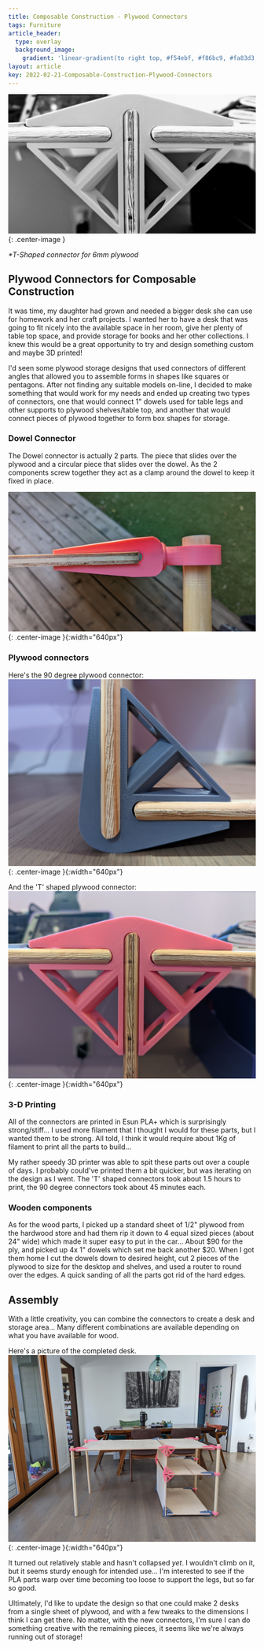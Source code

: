 ```yaml
---
title: Composable Construction - Plywood Connectors
tags: Furniture
article_header:
  type: overlay
  background_image:
    gradient: 'linear-gradient(to right top, #f54ebf, #f86bc9, #fa83d3, #fb9adc, #fdafe4, #edaad7, #dca6cb, #cca1be, #a7839b, #84677a, #634c5b, #43323d);'
layout: article
key: 2022-02-21-Composable-Construction-Plywood-Connectors
---
```


![](/assets/images/T-Black-and-white.jpg){: .center-image }

_*T-Shaped connector for 6mm plywood_
<!--more-->

## Plywood Connectors for Composable Construction
It was time, my daughter had grown and needed a bigger desk she can use for homework and her craft projects. I wanted her to have a desk that was going to fit nicely into the available space in her room, give her plenty of table top space, and provide storage for books and her other collections. I knew this would be a great opportunity to try and design something custom and maybe 3D printed!

I'd seen some plywood storage designs that used connectors of different angles that allowed you to assemble forms in shapes like squares or pentagons. After not finding any suitable models on-line, I decided to make something that would work for my needs and  ended up creating two types of connectors, one that would connect 1" dowels used for table legs and other supports to plywood shelves/table top, and another that would connect pieces of plywood together to form box shapes for storage.

### Dowel Connector
The Dowel connector is actually 2 parts. The piece that slides over the plywood and a circular piece that slides over the dowel. As the 2 components screw together they act as a clamp around the dowel to keep it fixed in place.

![](/assets/images/Dowel-Connector.jpg){: .center-image }{:width="640px"}

### Plywood connectors
Here's the 90 degree plywood connector:
![](/assets/images/Corner-Connector.jpg){: .center-image }{:width="640px"}

And the 'T' shaped plywood connector:
![](/assets/images/T-Connector.jpg){: .center-image }{:width="640px"}

### 3-D Printing
All of the connectors are printed in Esun PLA+ which is surprisingly strong/stiff... I used more filament that I thought I would for these parts, but I wanted them to be strong. All told, I think it would require about 1Kg of filament to print all the parts to build...

My rather speedy 3D printer was able to spit these parts out over a couple of days. I probably could've printed them a bit quicker, but was iterating on the design as I went. The 'T' shaped connectors took about 1.5 hours to print, the 90 degree connectors took about 45 minutes each.

### Wooden components
As for the wood parts, I picked up a standard sheet of 1/2" plywood from the hardwood store and had them rip it down to 4 equal sized pieces (about 24" wide) which made it super easy to put in the car... About $90 for the ply, and picked up 4x 1" dowels which set me back another $20. When I got them home I cut the dowels down to desired height, cut 2 pieces of the plywood to size for the desktop and shelves, and used a router to round over the edges. A quick sanding of all the parts got rid of the hard edges.

## Assembly
With a little creativity, you can combine the connectors to create a desk and storage area... Many different combinations are available depending on what you have available for wood.

Here's a picture of the completed desk.
![](/assets/images/Desk.jpg){: .center-image }{:width="640px"}

It turned out relatively stable and hasn't collapsed *yet*. I wouldn't climb on it, but it seems sturdy enough for intended use... I'm interested to see if the PLA parts warp over time becoming too loose to support the legs, but so far so good.

Ultimately, I'd like to update the design so that one could make 2 desks from a single sheet of plywood, and with a few tweaks to the dimensions I think I can get there. No matter, with the new connectors, I'm sure I can do something creative with the remaining pieces, it seems like we're always running out of storage!
